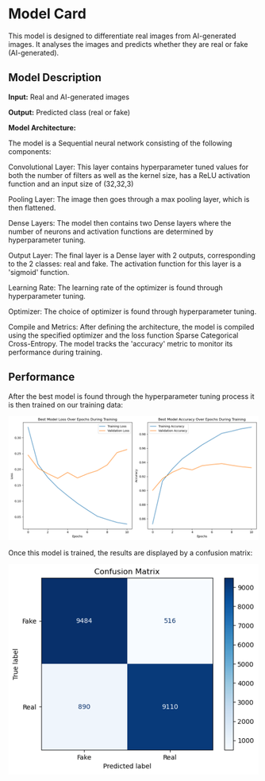 # Model Card

This model is designed to differentiate real images from AI-generated images. It analyses the images and predicts whether they are real or fake (AI-generated).

## Model Description

**Input:** Real and AI-generated images 

**Output:** Predicted class (real or fake)

**Model Architecture:** 

The model is a Sequential neural network consisting of the following components:

Convolutional Layer: This layer contains hyperparameter tuned values for both the number of filters as well as the kernel size, has a ReLU activation function and an input size of (32,32,3)

Pooling Layer: The image then goes through a max pooling layer, which is then flattened. 

Dense Layers: The model then contains two Dense layers where the number of neurons and activation functions are determined by hyperparameter tuning.

Output Layer: The final layer is a Dense layer with 2 outputs, corresponding to the 2 classes: real and fake. The activation function for this layer is a 'sigmoid' function. 

Learning Rate: The learning rate of the optimizer is found through hyperparameter tuning.

Optimizer: The choice of optimizer is found through hyperparameter tuning.

Compile and Metrics: After defining the architecture, the model is compiled using the specified optimizer and the loss function Sparse Categorical Cross-Entropy. The model tracks the 'accuracy' metric to monitor its performance during training.

## Performance

After the best model is found through the hyperparameter tuning process it is then trained on our training data:

![Screenshot](training_performance_img.png)

Once this model is trained, the results are displayed by a confusion matrix:

![Screenshot](test_performance_cm.png)
